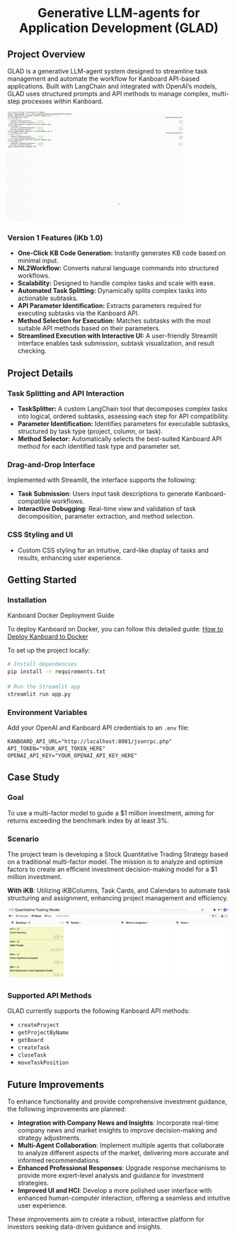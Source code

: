 
<h1 align="center">Generative LLM-agents for Application Development (GLAD)</h1>


## Project Overview

GLAD is a generative LLM-agent system designed to streamline task management and automate the workflow for Kanboard API-based applications. Built with LangChain and integrated with OpenAI’s models, GLAD uses structured prompts and API methods to manage complex, multi-step processes within Kanboard.

![Live Demo](assets/livedemo.gif)

### Version 1 Features (iKb 1.0)
- **One-Click KB Code Generation:** Instantly generates KB code based on minimal input.
- **NL2Workflow:** Converts natural language commands into structured workflows.
- **Scalability:** Designed to handle complex tasks and scale with ease.
- **Automated Task Splitting:** Dynamically splits complex tasks into actionable subtasks.
- **API Parameter Identification:** Extracts parameters required for executing subtasks via the Kanboard API.
- **Method Selection for Execution:** Matches subtasks with the most suitable API methods based on their parameters.
- **Streamlined Execution with Interactive UI:** A user-friendly Streamlit interface enables task submission, subtask visualization, and result checking.

## Project Details

### Task Splitting and API Interaction
- **TaskSplitter:** A custom LangChain tool that decomposes complex tasks into logical, ordered subtasks, assessing each step for API compatibility.
- **Parameter Identification:** Identifies parameters for executable subtasks, structured by task type (project, column, or task).
- **Method Selector:** Automatically selects the best-suited Kanboard API method for each identified task type and parameter set.

### Drag-and-Drop Interface
Implemented with Streamlit, the interface supports the following:
- **Task Submission**: Users input task descriptions to generate Kanboard-compatible workflows.
- **Interactive Debugging**: Real-time view and validation of task decomposition, parameter extraction, and method selection.

### CSS Styling and UI
- Custom CSS styling for an intuitive, card-like display of tasks and results, enhancing user experience.

## Getting Started

### Installation
Kanboard Docker Deployment Guide

To deploy Kanboard on Docker, you can follow this detailed guide: [How to Deploy Kanboard to Docker](https://blog.csdn.net/weixin_33961829/article/details/85959383?utm_medium=distribute.pc_relevant.none-task-blog-2~default~baidujs_baidulandingword~default-0-85959383-blog-85775050.235^v43^pc_blog_bottom_relevance_base7&spm=1001.2101.3001.4242.1&utm_relevant_index=1)


To set up the project locally:
```bash
# Install dependencies
pip install -r requirements.txt

# Run the Streamlit app
streamlit run app.py
```

### Environment Variables
Add your OpenAI and Kanboard API credentials to an `.env` file:

```plaintext
KANBOARD_API_URL="http://localhost:8081/jsonrpc.php"
API_TOKEN="YOUR_API_TOKEN_HERE"
OPENAI_API_KEY="YOUR_OPENAI_API_KEY_HERE"
```

## Case Study

### Goal
To use a multi-factor model to guide a $1 million investment, aiming for returns exceeding the benchmark index by at least 3%.

### Scenario
The project team is developing a Stock Quantitative Trading Strategy based on a traditional multi-factor model. The mission is to analyze and optimize factors to create an efficient investment decision-making model for a $1 million investment.

**With iKB**: Utilizing iKBColumns, Task Cards, and Calendars to automate task structuring and assignment, enhancing project management and efficiency.

![Case Study](assets/casestudy.png)

### Supported API Methods
GLAD currently supports the following Kanboard API methods:

- `createProject`
- `getProjectByName`
- `getBoard`
- `createTask`
- `closeTask`
- `moveTaskPosition`

## Future Improvements


To enhance functionality and provide comprehensive investment guidance, the following improvements are planned:

- **Integration with Company News and Insights**: Incorporate real-time company news and market insights to improve decision-making and strategy adjustments.
- **Multi-Agent Collaboration**: Implement multiple agents that collaborate to analyze different aspects of the market, delivering more accurate and informed recommendations.
- **Enhanced Professional Responses**: Upgrade response mechanisms to provide more expert-level analysis and guidance for investment strategies.
- **Improved UI and HCI**: Develop a more polished user interface with enhanced human-computer interaction, offering a seamless and intuitive user experience.

These improvements aim to create a robust, interactive platform for investors seeking data-driven guidance and insights.
